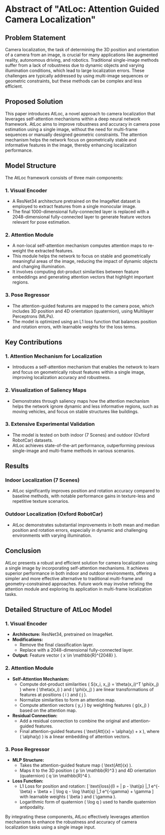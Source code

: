 # Abstract of "AtLoc: Attention Guided Camera Localization"

## Problem Statement

Camera localization, the task of determining the 3D position and orientation of a camera from an image, is crucial for many applications like augmented reality, autonomous driving, and robotics. Traditional single-image methods suffer from a lack of robustness due to dynamic objects and varying illumination conditions, which lead to large localization errors. These challenges are typically addressed by using multi-image sequences or geometric constraints, but these methods can be complex and less efficient.

## Proposed Solution

This paper introduces AtLoc, a novel approach to camera localization that leverages self-attention mechanisms within a deep neural network framework. AtLoc aims to improve robustness and accuracy in camera pose estimation using a single image, without the need for multi-frame sequences or manually designed geometric constraints. The attention mechanism helps the network focus on geometrically stable and informative features in the image, thereby enhancing localization performance.

## Model Structure

The AtLoc framework consists of three main components:

### 1. Visual Encoder

- A ResNet34 architecture pretrained on the ImageNet dataset is employed to extract features from a single monocular image.
- The final 1000-dimensional fully-connected layer is replaced with a 2048-dimensional fully-connected layer to generate feature vectors relevant for pose estimation.

### 2. Attention Module

- A non-local self-attention mechanism computes attention maps to re-weight the extracted features.
- This module helps the network to focus on stable and geometrically meaningful areas of the image, reducing the impact of dynamic objects and changing illumination.
- It involves computing dot-product similarities between feature embeddings and generating attention vectors that highlight important regions.

### 3. Pose Regressor

- The attention-guided features are mapped to the camera pose, which includes 3D position and 4D orientation (quaternion), using Multilayer Perceptrons (MLPs).
- The model is optimized using an L1 loss function that balances position and rotation errors, with learnable weights for the loss terms.

## Key Contributions

### 1. Attention Mechanism for Localization

- Introduces a self-attention mechanism that enables the network to learn and focus on geometrically robust features within a single image, improving localization accuracy and robustness.

### 2. Visualization of Saliency Maps

- Demonstrates through saliency maps how the attention mechanism helps the network ignore dynamic and less informative regions, such as moving vehicles, and focus on stable structures like buildings.

### 3. Extensive Experimental Validation

- The model is tested on both indoor (7 Scenes) and outdoor (Oxford RobotCar) datasets.
- AtLoc achieves state-of-the-art performance, outperforming previous single-image and multi-frame methods in various scenarios.

## Results

### Indoor Localization (7 Scenes)

- AtLoc significantly improves position and rotation accuracy compared to baseline methods, with notable performance gains in texture-less and repetitive texture scenarios.

### Outdoor Localization (Oxford RobotCar)

- AtLoc demonstrates substantial improvements in both mean and median position and rotation errors, especially in dynamic and challenging environments with varying illumination.

## Conclusion

AtLoc presents a robust and efficient solution for camera localization using a single image by incorporating self-attention mechanisms. It achieves superior performance in both indoor and outdoor environments, offering a simpler and more effective alternative to traditional multi-frame and geometry-constrained approaches. Future work may involve refining the attention module and exploring its application in multi-frame localization tasks.

## Detailed Structure of AtLoc Model

### 1. Visual Encoder

- **Architecture:** ResNet34, pretrained on ImageNet.
- **Modifications:**
  - Remove the final classification layer.
  - Replace with a 2048-dimensional fully-connected layer.
- **Output:** Feature vector \( x \in \mathbb{R}^{2048} \).

### 2. Attention Module

- **Self-Attention Mechanism:**
  - Compute dot-product similarities \( S(x_i, x_j) = \theta(x_i)^T \phi(x_j) \) where \( \theta(x_i) \) and \( \phi(x_j) \) are linear transformations of features at positions \( i \) and \( j \).
  - Normalize similarities to form an attention map.
  - Compute attention vectors \( y_i \) by weighting features \( g(x_j) \) based on the attention map.
- **Residual Connection:**
  - Add a residual connection to combine the original and attention-guided features.
  - Final attention-guided features \( \text{Att}(x) = \alpha(y) + x \), where \( \alpha(y) \) is a linear embedding of attention vectors.

### 3. Pose Regressor

- **MLP Structure:**
  - Takes the attention-guided feature map \( \text{Att}(x) \).
  - Maps it to the 3D position \( p \in \mathbb{R}^3 \) and 4D orientation (quaternion) \( q \in \mathbb{R}^4 \).
- **Loss Function:**
  - L1 Loss for position and rotation: 
  \[
  \text{loss}(I) = \| p - \hat{p} \|_1 e^{-\beta} + \beta + \| \log q - \log \hat{q} \|_1 e^{-\gamma} + \gamma
  \]
  with learnable weights \( \beta \) and \( \gamma \).
  - Logarithmic form of quaternion \( \log q \) used to handle quaternion antipodality.

By integrating these components, AtLoc effectively leverages attention mechanisms to enhance the robustness and accuracy of camera localization tasks using a single image input.
